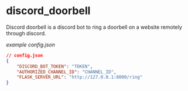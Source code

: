 # discord_doorbell
Discord doorbell is a discord bot to ring a doorbell on a website remotely through discord.

*example config.json*
```json filename="config.json"
// config.json
{
    "DISCORD_BOT_TOKEN": "TOKEN",
    "AUTHORIZED_CHANNEL_ID": "CHANNEL_ID",
    "FLASK_SERVER_URL": "http://127.0.0.1:8000/ring"
}
```
